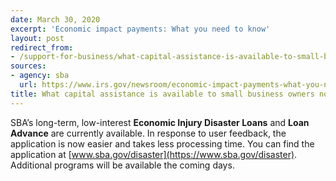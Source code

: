 ```yaml
---
date: March 30, 2020
excerpt: 'Economic impact payments: What you need to know'
layout: post
redirect_from:
- /support-for-business/what-capital-assistance-is-available-to-small-business-owners/
sources:
- agency: sba
  url: https://www.irs.gov/newsroom/economic-impact-payments-what-you-need-to-know
title: What capital assistance is available to small business owners now?
---
```


SBA’s long-term, low-interest **Economic Injury Disaster Loans** and **Loan Advance** are currently available. In response to user feedback, the application is now easier and takes less processing time. You can find the application at [www.sba.gov/disaster](https://www.sba.gov/disaster). Additional programs will be available the coming days.